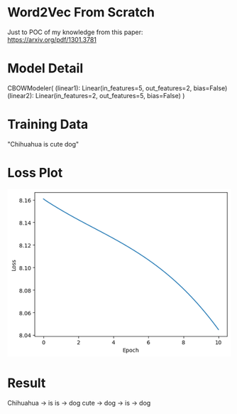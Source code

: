# Word2Vec From Scratch

Just to POC of my knowledge from this paper: https://arxiv.org/pdf/1301.3781

# Model Detail

CBOWModeler(
  (linear1): Linear(in_features=5, out_features=2, bias=False)
  (linear2): Linear(in_features=2, out_features=5, bias=False)
)

# Training Data

"Chihuahua is cute dog"

# Loss Plot

![alt text](./loss.png "loss.png")

# Result

Chihuahua -> is
is -> dog
cute -> <EOS>
dog -> is
<EOS> -> dog